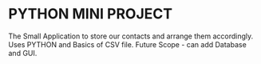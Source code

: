 # PYTHON MINI PROJECT 

The Small Application to store our contacts and arrange them accordingly.
Uses PYTHON and Basics of CSV file. 
Future Scope - can add Database and GUI.
